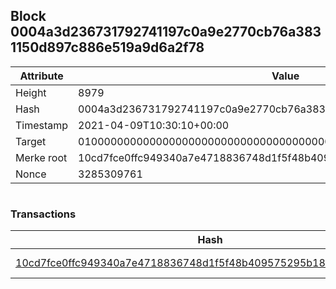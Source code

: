 ## Block 0004a3d236731792741197c0a9e2770cb76a3831150d897c886e519a9d6a2f78

Attribute | Value
--- | ---
Height | 8979
Hash | 0004a3d236731792741197c0a9e2770cb76a3831150d897c886e519a9d6a2f78
Timestamp | 2021-04-09T10:30:10+00:00
Target | 0100000000000000000000000000000000000000000000000000000000000000
Merke root | 10cd7fce0ffc949340a7e4718836748d1f5f48b409575295b183f535bc7b498b
Nonce | 3285309761

```

```

### Transactions

Hash | Amount
--- | ---
[10cd7fce0ffc949340a7e4718836748d1f5f48b409575295b183f535bc7b498b](10cd7fce0ffc949340a7e4718836748d1f5f48b409575295b183f535bc7b498b.md) | 10.00000000 SKEPTI 
